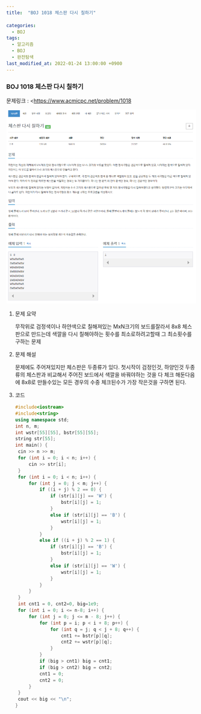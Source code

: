 ```yaml
---
title:  "BOJ 1018 체스판 다시 칠하기"

categories:
  - BOJ
tags:
  - 알고리즘
  - BOJ
  - 완전탐색
last_modified_at: 2022-01-24 13:00:00 +0900
---
```


### BOJ 1018 체스판 다시 칠하기

문제링크 : <https://www.acmicpc.net/problem/1018

![BOJ_1018](/images/2022-01-24-BOJ1018/BOJ_1018.PNG)

1. 문제 요약

   무작위로 검정색이나 하얀색으로 칠해져있는 MxN크기의 보드를잘라서 8x8 체스판으로 만드는데 색깔을 다시 칠해야하는 횟수를 최소로하려고할때 그 최소횟수를 구하는 문제

2. 문제 해설

   문제에도 주어져있지만 체스판은 두종류가 있다. 첫시작이 검정인것, 하양인것 두종류의 체스판과 비교해서 주어진 보드에서 색깔을 바꿔야하는 것을 다 체크 해둔다음에 8x8로 만들수있는 모든 경우의 수중 체크된수가 가장 작은것을 구하면 된다.

3. 코드

   ```c++
   #include<iostream>
   #include<string>
   using namespace std;
   int n, m;
   int wstr[55][55], bstr[55][55];
   string str[55];
   int main() {
   	cin >> n >> m;
   	for (int i = 0; i < n; i++) {
   		cin >> str[i];
   	}
   	for (int i = 0; i < n; i++) {
   		for (int j = 0; j < m; j++) {
   			if ((i + j) % 2 == 0) {
   				if (str[i][j] == 'W') {
   					bstr[i][j] = 1;
   				}
   				else if (str[i][j] == 'B') {
   					wstr[i][j] = 1;
   				}
   			}
   			else if ((i + j) % 2 == 1) {
   				if (str[i][j] == 'B') {
   					bstr[i][j] = 1;
   				}
   				else if (str[i][j] == 'W') {
   					wstr[i][j] = 1;
   				}
   			}
   		}
   	}
   	int cnt1 = 0, cnt2=0, big=1e9;
   	for (int i = 0; i <= n-8; i++) {
   		for (int j = 0; j <= m - 8; j++) {
   			for (int p = i; p < i + 8; p++) {
   				for (int q = j; q < j + 8; q++) {
   					cnt1 += bstr[p][q];
   					cnt2 += wstr[p][q];
   				}
   			}
   			if (big > cnt1) big = cnt1;
   			if (big > cnt2) big = cnt2;
   			cnt1 = 0;
   			cnt2 = 0;
   		}
   	}
   	cout << big << "\n";
   }
   ```

   